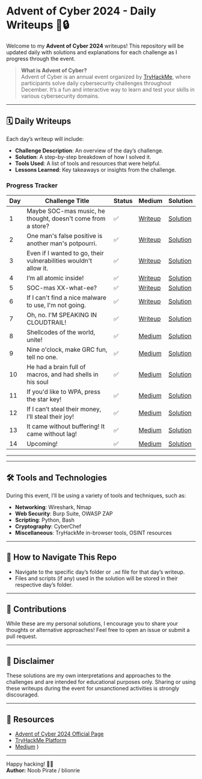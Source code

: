 # Advent of Cyber 2024 - Daily Writeups 🎄🔒

Welcome to my **Advent of Cyber 2024** writeups! This repository will be updated daily with solutions and explanations for each challenge as I progress through the event. 

> **What is Advent of Cyber?**  
> Advent of Cyber is an annual event organized by [TryHackMe](https://tryhackme.com/), where participants solve daily cybersecurity challenges throughout December. It’s a fun and interactive way to learn and test your skills in various cybersecurity domains.

---

## 🗓 Daily Writeups

Each day’s writeup will include:  
- **Challenge Description**: An overview of the day’s challenge.  
- **Solution**: A step-by-step breakdown of how I solved it.  
- **Tools Used**: A list of tools and resources that were helpful.  
- **Lessons Learned**: Key takeaways or insights from the challenge.

### Progress Tracker
| Day | Challenge Title | Status | Medium | Solution |
|-----|-----------------|--------|--------|--------------|
| 1   | Maybe SOC-mas music, he thought, doesn't come from a store? | ✅ | [Writeup](https://4nuxd.medium.com/tryhackme-advent-of-cyber-2024-day-1-maybe-soc-mas-music-he-thought-doesnt-come-from-a-a30c6a091294) | [Solution](./Day1.md) |
| 2   | One man's false positive is another man's potpourri. | ✅ | [Writeup](https://4nuxd.medium.com/tryhackme-advent-of-cyber-2024-day-2-one-mans-false-positive-is-another-man-s-potpourri-296a4cdefeac) | [Solution](./Day2.md) |
| 3   | Even if I wanted to go, their vulnerabilities wouldn't allow it. | ✅ | [Writeup](https://4nuxd.medium.com/tryhackme-advent-of-cyber-2024-day-3-even-if-i-wanted-to-go-their-vulnerabilities-wouldnt-97b2166aa9dd) | [Solution](./Day3.md) |
| 4   | I’m all atomic inside! | ✅ | [Writeup](https://Writeup.com/@yourusername/day4) | [Solution](./Day4.md) |
| 5   | SOC-mas XX-what-ee? | ✅ | [Writeup](https://4nuxd.medium.com/tryhackme-advent-of-cyber-2024-day-5-soc-mas-xx-what-ee-06925b667560) | [Solution](./Day5.md) |
| 6   | If I can't find a nice malware to use, I'm not going. | ✅ | [Writeup](https://4nuxd.medium.com/tryhackme-advent-of-cyber-2024-day-6-if-i-cant-find-a-nice-malware-to-use-i-m-not-going-46c8550c6343) | [Solution](./Day6.md) |
| 7   | Oh, no. I'M SPEAKING IN CLOUDTRAIL! | ✅ | [Writeup](https://4nuxd.medium.com/tryhackme-advent-of-cyber-2024-day-7-oh-no-im-speaking-in-cloudtrail-e20103ae0612) | [Solution](./Day7.md) |
| 8   | Shellcodes of the world, unite! | ✅ | [Medium](https://4nuxd.medium.com/tryhackme-advent-of-cyber-2024-day-8-shellcodes-of-the-world-unite-2f4dca663b14) | [Solution](./Day8.md) |
| 9   | Nine o'clock, make GRC fun, tell no one. | ✅ | [Medium](https://4nuxd.medium.com/tryhackme-advent-of-cyber-2024-day-9-nine-oclock-make-grc-fun-tell-no-one-b60fc25c20c8) | [Solution](./Day9.md) |
| 10   | He had a brain full of macros, and had shells in his soul | ✅ | [Medium](https://4nuxd.medium.com/tryhackme-advent-of-cyber-2024-day-9-he-had-a-brain-full-of-macros-and-had-shells-in-his-soul-707393700035) | [Solution](./Day10.md) |
| 11   | If you'd like to WPA, press the star key! | ✅ | [Medium](https://4nuxd.medium.com/tryhackme-advent-of-cyber-2024-day-11-if-youd-like-to-wpa-press-the-star-key-ffba1ebbdaaa) | [Solution](./Day11.md) |
| 12   | If I can’t steal their money, I’ll steal their joy! | ✅ | [Medium](https://4nuxd.medium.com/tryhackme-advent-of-cyber-2024-day-12-if-i-cant-steal-their-money-i-ll-steal-their-joy-f1db4fcc8b3e) | [Solution](./Day12.md) |
| 13   | It came without buffering! It came without lag! | ✅ | [Medium](https://4nuxd.medium.com/tryhackme-advent-of-cyber-2024-day-11-it-came-without-buffering-it-came-without-lag-05f8200fa647) | [Solution](./Day13.md) |
| 14   | Upcoming! | ✅ | [Medium](https://4nuxd.medium.com/tryhackme-advent-of-cyber-2024-day-11-it-came-without-buffering-it-came-without-lag-05f8200fa647) | [Solution](./Day14.md) |

---

---

## 🛠 Tools and Technologies
During this event, I’ll be using a variety of tools and techniques, such as:  
- **Networking**: Wireshark, Nmap  
- **Web Security**: Burp Suite, OWASP ZAP  
- **Scripting**: Python, Bash  
- **Cryptography**: CyberChef  
- **Miscellaneous**: TryHackMe in-browser tools, OSINT resources  

---

## 🚀 How to Navigate This Repo
- Navigate to the specific day’s folder or `.md` file for that day’s writeup.  
- Files and scripts (if any) used in the solution will be stored in their respective day’s folder.

---

## 🤝 Contributions
While these are my personal solutions, I encourage you to share your thoughts or alternative approaches! Feel free to open an issue or submit a pull request.  

---

## 📜 Disclaimer
These solutions are my own interpretations and approaches to the challenges and are intended for educational purposes only. Sharing or using these writeups during the event for unsanctioned activities is strongly discouraged.  

---

## 🔗 Resources
- [Advent of Cyber 2024 Official Page](https://tryhackme.com/christmas)  
- [TryHackMe Platform](https://tryhackme.com/)  
- [Medium](https://4nuxd.medium.com)  )  

---

Happy hacking! 🎅🎄  
**Author:**  Noob Pirate / blionrie  
